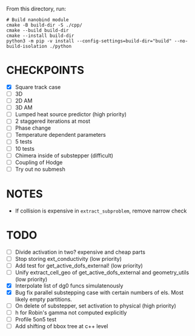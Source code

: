 From this directory, run:

```
# Build nanobind module
cmake -B build-dir -S ./cpp/
cmake --build build-dir
cmake --install build-dir
python3 -m pip -v install --config-settings=build-dir="build" --no-build-isolation ./python
```

CHECKPOINTS
===========

- [x] Square track case
- [ ] 3D
- [ ] 2D AM
- [ ] 3D AM
- [ ] Lumped heat source predictor (high priority)
- [ ] 2 staggered iterations at most
- [ ] Phase change
- [ ] Temperature dependent parameters
- [ ] 5 tests
- [ ] 10 tests
- [ ] Chimera inside of substepper (difficult)
- [ ] Coupling of Hodge
- [ ] Try out no submesh

NOTES
=====

- If collision is expensive in `extract_subproblem`, remove narrow check


TODO
====

- [ ] Divide activation in two? expensive and cheap parts
- [ ] Stop storing ext_conductivity (low priority)
- [ ] Add test for get_active_dofs_external! (low priority)
- [ ] Unify extract_cell_geo of get_active_dofs_external and geometry_utils (low priority)
- [x] Interpolate list of dg0 funcs simulatenously
- [x] Bug fix parallel substepping case with certain numbers of els. Most likely empty partitions.
- [ ] On delete of substepper, set activation to physical (high priority)
- [ ] h for Robin's gamma not computed explicitly
- [ ] Profile 5on5 test
- [ ] Add shifting of bbox tree at c++ level
